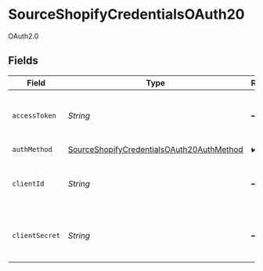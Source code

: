 # SourceShopifyCredentialsOAuth20

OAuth2.0


## Fields

| Field                                                                                                         | Type                                                                                                          | Required                                                                                                      | Description                                                                                                   |
| ------------------------------------------------------------------------------------------------------------- | ------------------------------------------------------------------------------------------------------------- | ------------------------------------------------------------------------------------------------------------- | ------------------------------------------------------------------------------------------------------------- |
| `accessToken`                                                                                                 | *String*                                                                                                      | :heavy_minus_sign:                                                                                            | The Access Token for making authenticated requests.                                                           |
| `authMethod`                                                                                                  | [SourceShopifyCredentialsOAuth20AuthMethod](../../models/shared/SourceShopifyCredentialsOAuth20AuthMethod.md) | :heavy_check_mark:                                                                                            | N/A                                                                                                           |
| `clientId`                                                                                                    | *String*                                                                                                      | :heavy_minus_sign:                                                                                            | The Client ID of the Shopify developer application.                                                           |
| `clientSecret`                                                                                                | *String*                                                                                                      | :heavy_minus_sign:                                                                                            | The Client Secret of the Shopify developer application.                                                       |